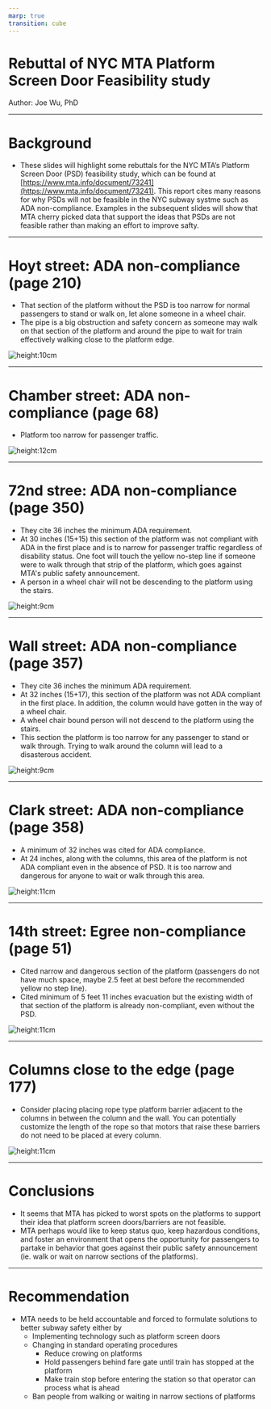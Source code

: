 ```yaml
---
marp: true
transition: cube
---
```


# Rebuttal of NYC MTA Platform Screen Door Feasibility study

Author: Joe Wu, PhD

---

# Background

* These slides will highlight some rebuttals for the NYC MTA’s Platform Screen Door (PSD) feasibility study, which can be found at [https://www.mta.info/document/73241](https://www.mta.info/document/73241).
This report cites many reasons for why PSDs will not be feasible in the NYC subway systme such as ADA non-compliance.
Examples in the subsequent slides will show that MTA cherry picked data that support the ideas that PSDs are not feasible rather than making an effort to improve safty.

---

<style scoped>section{font-size:25px;}</style>

# Hoyt street: ADA non-compliance (page 210)

* That section of the platform without the PSD is too narrow for normal passengers to stand or walk on, let alone someone in a wheel chair.
* The pipe is a big obstruction and safety concern as someone may walk on that section of the platform and around the pipe to wait for train effectively walking close to the platform edge.

![height:10cm](psd_ada1.png)

---

# Chamber street: ADA non-compliance (page 68)

* Platform too narrow for passenger traffic.

![height:12cm](psd_ada2.png)

---

# 72nd stree: ADA non-compliance (page 350)

* They cite 36 inches the minimum ADA requirement.
* At 30 inches (15+15) this section of the platform was not compliant with ADA in the first place and is to narrow for passenger traffic regardless of disability status. One foot will touch the yellow no-step line if someone were to walk through that strip of the platform, which goes against MTA's public safety announcement.
* A person in a wheel chair will not be descending to the platform using the stairs.

![height:9cm](psd_ada3.png)

---

# Wall street: ADA non-compliance (page 357)

* They cite 36 inches the minimum ADA requirement.
* At 32 inches (15+17), this section of the platform was not ADA compliant in the first place. In addition, the column would have gotten in the way of a wheel chair.
* A wheel chair bound person will not descend to the platform using the stairs.
* This section the platform is too narrow for any passenger to stand or walk through. Trying to walk around the column will lead to a disasterous accident.

![height:9cm](psd_ada4.png)

---

# Clark street: ADA non-compliance (page 358)

* A minimum of 32 inches was cited for ADA compliance.
* At 24 inches, along with the columns, this area of the platform is not ADA compliant even in the absence of PSD. It is too narrow and dangerous for anyone to wait or walk through this area.

![height:11cm](psd_ada5.png)

---

# 14th street: Egree non-compliance (page 51)

* Cited narrow and dangerous section of the platform (passengers do not have much space, maybe 2.5 feet at best before the recommended yellow no step line).
* Cited minimum of 5 feet 11 inches evacuation but the existing width of that section of the platform is already non-compliant, even without the PSD.

![height:11cm](psd_egress1.png)

---

# Columns close to the edge (page 177)

* Consider placing placing rope type platform barrier adjacent to the columns in between the column and the wall. You can potentially customize the length of the rope so that motors that raise these barriers do not need to be placed at every column.  

![height:11cm](psd_columns1.png)

---

# Conclusions

* It seems that MTA has picked to worst spots on the platforms to support their idea that platform screen doors/barriers are not feasible.
* MTA perhaps would like to keep status quo, keep hazardous conditions, and foster an environment that opens the opportunity for passengers to partake in behavior that goes against their public safety announcement (ie. walk or wait on narrow sections of the platforms).

---

# Recommendation

* MTA needs to be held accountable and forced to formulate solutions to better subway safety either by 
  * Implementing technology such as platform screen doors
  * Changing in standard operating procedures
      * Reduce crowing on platforms
      * Hold passengers behind fare gate until train has stopped at the platform
      * Make train stop before entering the station so that operator can process what is ahead
  * Ban people from walking or waiting in narrow sections of platforms